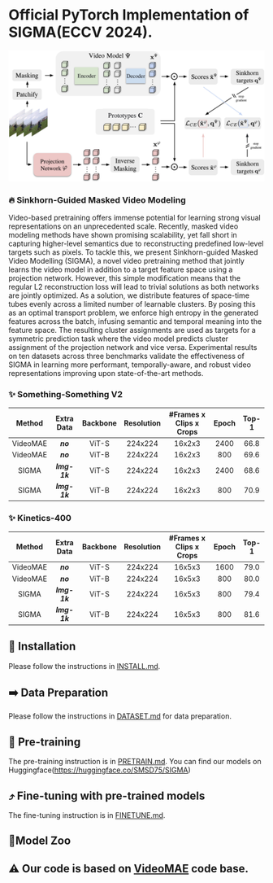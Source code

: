 # Official PyTorch Implementation of SIGMA(ECCV 2024).

![SIGMA Framework](figs/method.jpg)



<!-- [![Hugging Face Models](https://img.shields.io/badge/%F0%9F%A4%97%20Hugging%20Face-Models-blue)](https://huggingface.co/models?other=videomae)[![Hugging Face Spaces](https://img.shields.io/badge/%F0%9F%A4%97%20Hugging%20Face-Spaces-blue)](https://huggingface.co/spaces/sayakpaul/video-classification-ucf101-subset)[![Colab](https://colab.research.google.com/assets/colab-badge.svg)](https://colab.research.google.com/github/huggingface/notebooks/blob/main/examples/video_classification.ipynb)<br>
[![PWC](https://img.shields.io/endpoint.svg?url=https://paperswithcode.com/badge/videomae-masked-autoencoders-are-data-1/action-recognition-in-videos-on-something)](https://paperswithcode.com/sota/action-recognition-in-videos-on-something?p=videomae-masked-autoencoders-are-data-1)<br>
[![PWC](https://img.shields.io/endpoint.svg?url=https://paperswithcode.com/badge/videomae-masked-autoencoders-are-data-1/action-classification-on-kinetics-400)](https://paperswithcode.com/sota/action-classification-on-kinetics-400?p=videomae-masked-autoencoders-are-data-1)<br>[![PWC](https://img.shields.io/endpoint.svg?url=https://paperswithcode.com/badge/videomae-masked-autoencoders-are-data-1/action-recognition-on-ava-v2-2)](https://paperswithcode.com/sota/action-recognition-on-ava-v2-2?p=videomae-masked-autoencoders-are-data-1)<br>
[![PWC](https://img.shields.io/endpoint.svg?url=https://paperswithcode.com/badge/videomae-masked-autoencoders-are-data-1/self-supervised-action-recognition-on-ucf101)](https://paperswithcode.com/sota/self-supervised-action-recognition-on-ucf101?p=videomae-masked-autoencoders-are-data-1)<br>
[![PWC](https://img.shields.io/endpoint.svg?url=https://paperswithcode.com/badge/videomae-masked-autoencoders-are-data-1/self-supervised-action-recognition-on-hmdb51)](https://paperswithcode.com/sota/self-supervised-action-recognition-on-hmdb51?p=videomae-masked-autoencoders-are-data-1) --> 

<!-- > [**VideoMAE V2: Scaling Video Masked Autoencoders with Dual Masking**](https://arxiv.org/abs/2303.16727)<br>
> [Limin Wang](http://wanglimin.github.io/), [Bingkun Huang](https://github.com/congee524), [Zhiyu Zhao](https://github.com/JerryFlymi), [Zhan Tong](https://github.com/yztongzhan), Yinan He, Yi Wang, Yali Wang, Yu Qiao <br>Nanjing University, Shanghai AI Lab, CAS

> [**VideoMAE: Masked Autoencoders are Data-Efficient Learners for Self-Supervised Video Pre-Training**](https://arxiv.org/abs/2203.12602)<br>
> [Zhan Tong](https://github.com/yztongzhan), [Yibing Song](https://ybsong00.github.io/), [Jue Wang](https://juewang725.github.io/), [Limin Wang](http://wanglimin.github.io/)<br>Nanjing University, Tencent AI Lab -->

<!-- ## 📰 News
**[2023.4.3]** VideoMAE V2 is accepted by **CVPR 2023**! 🎉 Code comming soon. <br>
**[2023.1.16]** Code and pre-trained models for Action Detection are [available](https://github.com/MCG-NJU/VideoMAE-Action-Detection)! <br>
**[2022.11.20]** 👀 VideoMAE is integrated into [![Hugging Face Spaces](https://img.shields.io/badge/%F0%9F%A4%97%20Hugging%20Face-Spaces-blue)](https://huggingface.co/spaces/sayakpaul/video-classification-ucf101-subset) and [![Colab](https://colab.research.google.com/assets/colab-badge.svg)](https://colab.research.google.com/github/huggingface/notebooks/blob/main/examples/video_classification.ipynb), supported by [@Sayak Paul](https://github.com/sayakpaul).<br>
**[2022.10.25]** 👀 VideoMAE is integrated into [MMAction2](https://github.com/open-mmlab/mmaction2/tree/dev-1.x/configs/recognition/videomae), the results  on Kinetics-400 can be reproduced successfully. <br>
**[2022.10.20]** The pre-trained models and scripts of **ViT-S** and **ViT-H** are available! <br>
**[2022.10.19]** The pre-trained models and scripts on **UCF101** are [available](MODEL_ZOO.md#UCF101)! <br>
**[2022.9.15]** VideoMAE is accepted by **NeurIPS 2022** as a **spotlight** presentation! 🎉 <br>
**[2022.8.8]** 👀 VideoMAE is integrated into **official** [🤗HuggingFace Transformers](https://huggingface.co/docs/transformers/main/en/model_doc/videomae) now! [![Hugging Face Models](https://img.shields.io/badge/%F0%9F%A4%97%20Hugging%20Face-Models-blue)](https://huggingface.co/models?other=videomae)<br>
**[2022.7.7]**  We have updated new results on downstream AVA 2.2 benchmark. Please refer to our [paper](https://arxiv.org/abs/2203.12602) for details. <br>
**[2022.4.24]**  Code and pre-trained models are available now! <br>
**[2022.3.24]** ~~Code and pre-trained models will be released here.~~ Welcome to **watch** this repository for the latest updates. -->

<!-- ## ✨ Highlights -->

### 🔥 Sinkhorn-Guided Masked Video Modeling

Video-based pretraining offers immense potential for learning strong visual representations on an unprecedented scale. Recently, masked video modeling methods have shown promising scalability, yet fall short in capturing higher-level semantics due to reconstructing predefined low-level targets such as pixels. To tackle this, we present Sinkhorn-guided Masked Video Modelling (SIGMA), a novel video pretraining method that jointly learns the video model in addition to a target feature space using a projection network. However, this simple modification means that the regular L2 reconstruction loss will lead to trivial solutions as both networks are jointly optimized. As a solution, we distribute features of space-time tubes evenly across a limited number of learnable clusters. By posing this as an optimal transport problem, we enforce high entropy in the generated features across the batch, infusing semantic and temporal meaning into the feature space. The resulting cluster assignments are used as targets for a symmetric prediction task where the video model predicts cluster assignment of the projection network and vice versa. Experimental results on ten datasets across three benchmarks validate the effectiveness of SIGMA in learning more performant, temporally-aware, and robust video representations improving upon state-of-the-art methods.

<!-- ### ⚡️ A Simple, Efficient and Strong Baseline in SSVP

VideoMAE uses the simple masked autoencoder and **plain ViT** backbone to perform video self-supervised learning. Due to the extremely high masking ratio, the pre-training time of VideoMAE is **much shorter** than contrastive learning methods (**3.2x** speedup). VideoMAE can serve as **a simple but strong baseline** for future research in self-supervised video pre-training.

### 😮 High performance, but NO extra data required

VideoMAE works well for video datasets of different scales and can achieve **87.4%** on Kinects-400, **75.4%** on Something-Something V2, **91.3%** on UCF101, and **62.6%** on HMDB51. To our best knowledge, VideoMAE is the **first** to achieve the state-of-the-art performance on these four popular benchmarks with the **vanilla ViT** backbones while **doesn't need** any extra data or pre-trained models.

<!-- ## 🚀 Main Results -->

### ✨ Something-Something V2

|  Method  | Extra Data | Backbone | Resolution | #Frames x Clips x Crops | Epoch | Top-1 |
| :------: | :--------: | :------: | :--------: | :---------------------: | :---: | :---: |
| VideoMAE |  ***no***  |  ViT-S   |  224x224   |         16x2x3          | 2400  | 66.8  |
| VideoMAE |  ***no***  |  ViT-B   |  224x224   |         16x2x3          | 800   | 69.6  |
| SIGMA    |***Img-1k***|  ViT-S   |  224x224   |         16x2x3          | 2400  | 68.6  |
| SIGMA    |***Img-1k***|  ViT-B   |  224x224   |         16x2x3          | 800   | 70.9  |

### ✨ Kinetics-400


|  Method  | Extra Data | Backbone | Resolution | #Frames x Clips x Crops | Epoch | Top-1 |
| :------: | :--------: | :------: | :--------: | :---------------------: | :---: | :---: |
| VideoMAE |  ***no***  |  ViT-S   |  224x224   |         16x5x3          |  1600 | 79.0  |
| VideoMAE |  ***no***  |  ViT-B   |  224x224   |         16x5x3          |  800  | 80.0  |
| SIGMA    |***Img-1k***|  ViT-S   |  224x224   |         16x5x3          |  800  | 79.4  |
| SIGMA    |***Img-1k***|  ViT-B   |  224x224   |         16x5x3          |  800  | 81.6  |


<!-- |  Method  | Extra Data | Backbone | Resolution | #Frames x Clips x Crops | Top-1 | Top-5 |
| :------: | :--------: | :------: | :--------: | :---------------------: | :---: | :---: |
| VideoMAE |  ***no***  |  ViT-S   |  224x224   |         16x5x3          | 79.0  | 93.8  |
| VideoMAE |  ***no***  |  ViT-B   |  224x224   |         16x5x3          | 81.5  | 95.1  |
| VideoMAE |  ***no***  |  ViT-L   |  224x224   |         16x5x3          | 85.2  | 96.8  |
| VideoMAE |  ***no***  |  ViT-H   |  224x224   |         16x5x3          | 86.6  | 97.1  |
| VideoMAE |  ***no***  |  ViT-L   |  320x320   |         32x4x3          | 86.1  | 97.3  |
| VideoMAE |  ***no***  |  ViT-H   |  320x320   |         32x4x3          | 87.4  | 97.6  | -->

<!-- ### ✨ AVA 2.2

Please check the code and checkpoints in [VideoMAE-Action-Detection](https://github.com/MCG-NJU/VideoMAE-Action-Detection).
|  Method  |  Extra Data  | Extra Label | Backbone | #Frame x Sample Rate | mAP  |
| :------: | :----------: | :---------: | :------: | :------------------: | :--: |
| VideoMAE | Kinetics-400 |   &cross;   |  ViT-S   |         16x4         | 22.5 |
| VideoMAE | Kinetics-400 |   &check;   |  ViT-S   |         16x4         | 28.4 |
| VideoMAE | Kinetics-400 |   &cross;   |  ViT-B   |         16x4         | 26.7 |
| VideoMAE | Kinetics-400 |   &check;   |  ViT-B   |         16x4         | 31.8 |
| VideoMAE | Kinetics-400 |   &cross;   |  ViT-L   |         16x4         | 34.3 |
| VideoMAE | Kinetics-400 |   &check;   |  ViT-L   |         16x4         | 37.0 |
| VideoMAE | Kinetics-400 |   &cross;   |  ViT-H   |         16x4         | 36.5 |
| VideoMAE | Kinetics-400 |   &check;   |  ViT-H   |         16x4         | 39.5 |
| VideoMAE | Kinetics-700 |   &cross;   |  ViT-L   |         16x4         | 36.1 |
| VideoMAE | Kinetics-700 |   &check;   |  ViT-L   |         16x4         | 39.3 | -->

<!-- ### ✨ UCF101 & HMDB51

|  Method  |  Extra Data  | Backbone | UCF101 | HMDB51 |
| :------: | :----------: | :------: | :----: | :----: |
| VideoMAE |   ***no***   |  ViT-B   |  91.3  |  62.6  |
| VideoMAE | Kinetics-400 |  ViT-B   |  96.1  |  73.3  | -->

## 🔨 Installation

Please follow the instructions in [INSTALL.md](INSTALL.md).

## ➡️ Data Preparation

Please follow the instructions in [DATASET.md](DATASET.md) for data preparation.

## 🔄 Pre-training

The pre-training instruction is in [PRETRAIN.md](PRETRAIN.md).
You can find our models on Huggingface(https://huggingface.co/SMSD75/SIGMA)

## ⤴️ Fine-tuning with pre-trained models

The fine-tuning instruction is in [FINETUNE.md](FINETUNE.md).

## 📍Model Zoo


## ⚠️ Our code is based on [VideoMAE](https://github.com/MCG-NJU/VideoMAE) code base. 

<!-- We provide pre-trained and fine-tuned models in [MODEL_ZOO.md](MODEL_ZOO.md). -->

<!-- ## 👀 Visualization -->

<!-- We provide the script for visualization in [`vis.sh`](vis.sh).  Colab notebook for better visualization is coming soon. -->

<!-- ## ☎️ Contact 

Zhan Tong: tongzhan@smail.nju.edu.cn

## 👍 Acknowledgements

Thanks to [Ziteng Gao](https://sebgao.github.io/), Lei Chen, [Chongjian Ge](https://chongjiange.github.io/), and [Zhiyu Zhao](https://github.com/JerryFlymi) for their kind support.<br>
This project is built upon [MAE-pytorch](https://github.com/pengzhiliang/MAE-pytorch) and [BEiT](https://github.com/microsoft/unilm/tree/master/beit). Thanks to the contributors of these great codebases.

## 🔒 License

The majority of this project is released under the CC-BY-NC 4.0 license as found in the [LICENSE](https://github.com/MCG-NJU/VideoMAE/blob/main/LICENSE) file. Portions of the project are available under separate license terms: [SlowFast](https://github.com/facebookresearch/SlowFast) and [pytorch-image-models](https://github.com/rwightman/pytorch-image-models) are licensed under the Apache 2.0 license. [BEiT](https://github.com/microsoft/unilm/tree/master/beit) is licensed under the MIT license.

## ✏️ Citation

If you think this project is helpful, please feel free to leave a star⭐️ and cite our paper:

```
@inproceedings{tong2022videomae,
  title={Video{MAE}: Masked Autoencoders are Data-Efficient Learners for Self-Supervised Video Pre-Training},
  author={Zhan Tong and Yibing Song and Jue Wang and Limin Wang},
  booktitle={Advances in Neural Information Processing Systems},
  year={2022}
}

@article{videomae,
  title={VideoMAE: Masked Autoencoders are Data-Efficient Learners for Self-Supervised Video Pre-Training},
  author={Tong, Zhan and Song, Yibing and Wang, Jue and Wang, Limin},
  journal={arXiv preprint arXiv:2203.12602},
  year={2022}
}
``` -->
